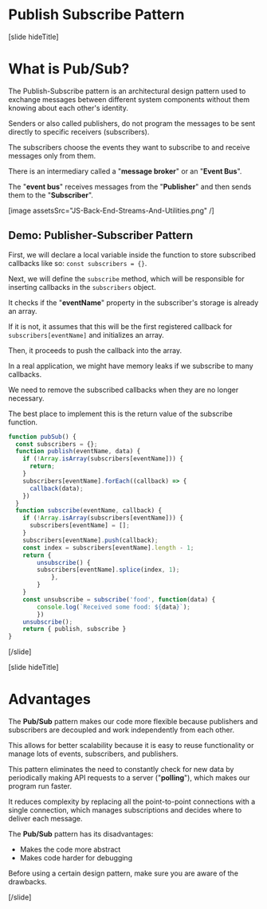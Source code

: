 # Publish Subscribe Pattern

[slide hideTitle]

# What is Pub/Sub?

The Publish-Subscribe pattern is an architectural design pattern used to exchange messages between different system components without them knowing about each other's identity.

Senders or also called publishers, do not program the messages to be sent directly to specific receivers (subscribers).

The subscribers choose the events they want to subscribe to and receive messages only from them.

There is an intermediary called a "**message broker**" or an "**Event Bus**".

The "**event bus**" receives messages from the "**Publisher**" and then sends them to the "**Subscriber**".

[image assetsSrc="JS-Back-End-Streams-And-Utilities.png" /]

## Demo: Publisher-Subscriber Pattern

First, we will declare a local variable inside the function to store subscribed callbacks like so: `const subscribers = {}`.

Next, we will define the `subscribe` method, which will be responsible for inserting callbacks in the `subscribers` object.

It checks if the "**eventName**" property in the subscriber's storage is already an array. 

If it is not, it assumes that this will be the first registered callback for `subscribers[eventName]` and initializes an array. 

Then, it proceeds to push the callback into the array.

In a real application, we might have memory leaks if we subscribe to many callbacks.

We need to remove the subscribed callbacks when they are no longer necessary. 

The best place to implement this is the return value of the subscribe function.

```js
function pubSub() {
  const subscribers = {};
  function publish(eventName, data) {
    if (!Array.isArray(subscribers[eventName])) {
      return;
    }
    subscribers[eventName].forEach((callback) => {
      callback(data);
    })
  }
  function subscribe(eventName, callback) {
    if (!Array.isArray(subscribers[eventName])) {
      subscribers[eventName] = [];
    }
    subscribers[eventName].push(callback);
    const index = subscribers[eventName].length - 1;
    return {
        unsubscribe() {
        subscribers[eventName].splice(index, 1);
            },
        }
    }
    const unsubscribe = subscribe('food', function(data) {
        console.log(`Received some food: ${data}`);
        })
    unsubscribe();
    return { publish, subscribe }
}
```

[/slide]

[slide hideTitle]

# Advantages

The **Pub/Sub** pattern makes our code more flexible because publishers and subscribers are decoupled and work independently from each other.

This allows for better scalability because it is easy to reuse functionality or manage lots of events, subscribers, and publishers.

This pattern eliminates the need to constantly check for new data by periodically making API requests to a server ("**polling**"), which makes our program run faster.

It reduces complexity by replacing all the point-to-point connections with a single connection, which manages subscriptions and decides where to deliver each message.

The **Pub/Sub** pattern has its disadvantages:

- Makes the code more abstract
- Makes code harder for debugging 

Before using a certain design pattern, make sure you are aware of the drawbacks.

[/slide]

